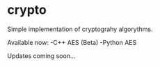 # crypto
Simple implementation of cryptograhy algorythms.

Available now:
-C++ AES (Beta)
-Python AES

Updates coming soon...

